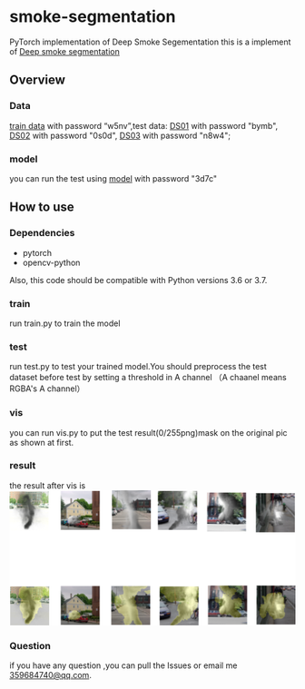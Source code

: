 # smoke-segmentation
PyTorch implementation of Deep Smoke Segementation
this is a implement of [Deep smoke segmentation](https://arxiv.org/abs/1809.00774)
## Overview
### Data
[train data](https://pan.baidu.com/share/init?surl=B_KC7SBKiQOPgPk8SWgZhg) with password “w5nv”,test data: [DS01](https://pan.baidu.com/share/init?surl=auG5E6vY2WNlkoWVovZ8Sw) with password "bymb", [DS02](https://pan.baidu.com/share/init?surl=pMQgPcBWBzPd_hck6CAbVA) with password "0s0d", [DS03](https://pan.baidu.com/share/init?surl=tQ00gqlXBhSi9F59LQr-Jg) with password "n8w4";
### model 
you can run the test using [model](https://pan.baidu.com/s/16IolEoXFZChlTKNo2t5jnA) with password "3d7c"

## How to use
### Dependencies
* pytorch
* opencv-python

Also, this code should be compatible with Python versions 3.6 or 3.7.
### train
run train.py to train the model
### test
run test.py to test your trained model.You should preprocess the test dataset before test by setting a threshold in A channel 
（A chaanel means RGBA's A channel）
### vis
you can run vis.py to put the test result(0/255png)mask on the original pic as shown at first.
### result
the result after vis is ![result/result.png](result/result.png)
### Question
if you have any question ,you can pull the Issues or email me 359684740@qq.com.
